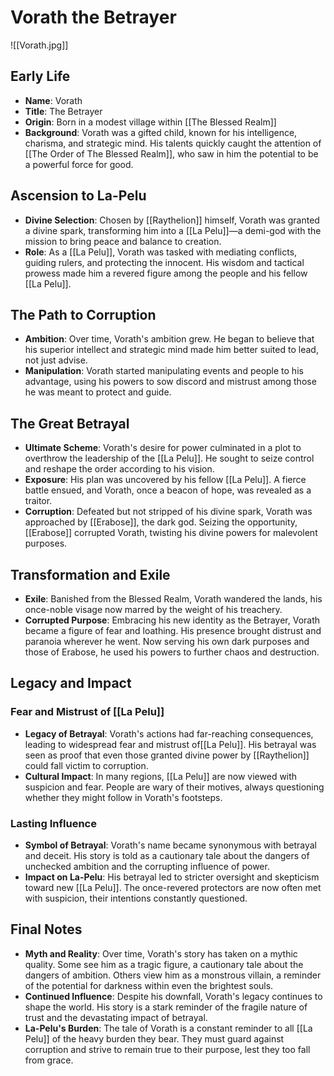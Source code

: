 # Vorath the Betrayer

![[Vorath.jpg]]

## Early Life

- **Name**: Vorath
- **Title**: The Betrayer
- **Origin**: Born in a modest village within [[The Blessed Realm]]
- **Background**: Vorath was a gifted child, known for his intelligence, charisma, and strategic mind. His talents quickly caught the attention of [[The Order of The Blessed Realm]], who saw in him the potential to be a powerful force for good.

## Ascension to La-Pelu

- **Divine Selection**: Chosen by [[Raythelion]] himself, Vorath was granted a divine spark, transforming him into a [[La Pelu]]—a demi-god with the mission to bring peace and balance to creation.
- **Role**: As a [[La Pelu]], Vorath was tasked with mediating conflicts, guiding rulers, and protecting the innocent. His wisdom and tactical prowess made him a revered figure among the people and his fellow [[La Pelu]].

## The Path to Corruption

- **Ambition**: Over time, Vorath's ambition grew. He began to believe that his superior intellect and strategic mind made him better suited to lead, not just advise.
- **Manipulation**: Vorath started manipulating events and people to his advantage, using his powers to sow discord and mistrust among those he was meant to protect and guide.

## The Great Betrayal

- **Ultimate Scheme**: Vorath's desire for power culminated in a plot to overthrow the leadership of the [[La Pelu]]. He sought to seize control and reshape the order according to his vision.
- **Exposure**: His plan was uncovered by his fellow [[La Pelu]]. A fierce battle ensued, and Vorath, once a beacon of hope, was revealed as a traitor.
- **Corruption**: Defeated but not stripped of his divine spark, Vorath was approached by [[Erabose]], the dark god. Seizing the opportunity, [[Erabose]] corrupted Vorath, twisting his divine powers for malevolent purposes.

## Transformation and Exile

- **Exile**: Banished from the Blessed Realm, Vorath wandered the lands, his once-noble visage now marred by the weight of his treachery.
- **Corrupted Purpose**: Embracing his new identity as the Betrayer, Vorath became a figure of fear and loathing. His presence brought distrust and paranoia wherever he went. Now serving his own dark purposes and those of Erabose, he used his powers to further chaos and destruction.

## Legacy and Impact

### Fear and Mistrust of [[La Pelu]]

- **Legacy of Betrayal**: Vorath's actions had far-reaching consequences, leading to widespread fear and mistrust of[[La Pelu]]. His betrayal was seen as proof that even those granted divine power by [[Raythelion]] could fall victim to corruption.
- **Cultural Impact**: In many regions, [[La Pelu]] are now viewed with suspicion and fear. People are wary of their motives, always questioning whether they might follow in Vorath's footsteps.

### Lasting Influence

- **Symbol of Betrayal**: Vorath's name became synonymous with betrayal and deceit. His story is told as a cautionary tale about the dangers of unchecked ambition and the corrupting influence of power.
- **Impact on La-Pelu**: His betrayal led to stricter oversight and skepticism toward new [[La Pelu]]. The once-revered protectors are now often met with suspicion, their intentions constantly questioned.

## Final Notes

- **Myth and Reality**: Over time, Vorath's story has taken on a mythic quality. Some see him as a tragic figure, a cautionary tale about the dangers of ambition. Others view him as a monstrous villain, a reminder of the potential for darkness within even the brightest souls.
- **Continued Influence**: Despite his downfall, Vorath's legacy continues to shape the world. His story is a stark reminder of the fragile nature of trust and the devastating impact of betrayal.
- **La-Pelu's Burden**: The tale of Vorath is a constant reminder to all [[La Pelu]] of the heavy burden they bear. They must guard against corruption and strive to remain true to their purpose, lest they too fall from grace.

